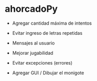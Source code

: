 # ahorcadoPy

- Agregar cantidad máxima de intentos
- Evitar ingreso de letras repetidas 
- Mensajes al usuario
- Mejorar jugabilidad
- Evitar excepciones (errores)

- Agregar GUI / Dibujar el monigote

